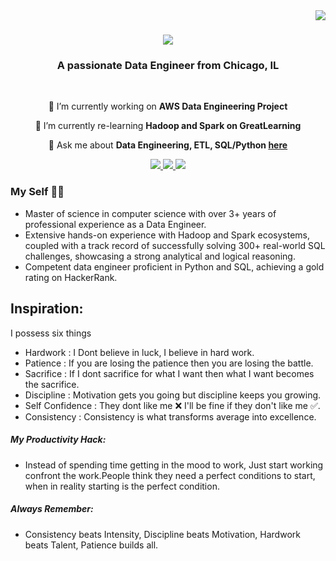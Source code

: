 
<img align="right" src="https://visitor-badge.laobi.icu/badge?page_id=kaushikvarman.kaushikvarman" />

<h1 align="center">
    <img src="https://readme-typing-svg.herokuapp.com/?font=Righteous&size=35&center=true&vCenter=true&width=500&height=70&duration=4000&lines=Hi+There!+👋;+I'm+Kaushik+Varma!;" />
</h1>

<h3 align="center">A passionate Data Engineer from Chicago, IL </h3>

<br/>

<div align="center">
 
 🔭 I’m currently working on **AWS Data Engineering Project**
 
 🌱 I’m currently re-learning **Hadoop and Spark on GreatLearning**

💬 Ask me about **Data Engineering, ETL, SQL/Python [here](https://github.com/kaushikvarman/kaushikvarman/issues)**

 </div>                                                                                                                                                                 
<div align="center"> 
  <a href="mailto:kv-nandimandalam@wiu.edu">
    <img src="https://img.shields.io/badge/Gmail-333333?style=for-the-badge&logo=gmail&logoColor=red" />
  </a>
  <a href="https://linkedin.com/in/kaushi3886" target="_blank">
    <img src="https://img.shields.io/badge/LinkedIn-0077B5?style=for-the-badge&logo=linkedin&logoColor=white" target="_blank" />
  </a>
  <a href="https://kaushi.vercel.app" target="_blank">
     <img src="https://img.shields.io/badge/Portfolio-FF5722?style=for-the-badge&logo=todoist&logoColor=white" target="_blank" /> <!-- sqlite, safari, google-chrome are other good icon options -->
  </a>
</div>

### My Self :technologist:
- Master of science in computer science with over 3+ years of professional experience as a Data Engineer.
- Extensive hands-on experience with Hadoop and Spark ecosystems, coupled with a track record of successfully solving 300+ real-world SQL challenges, showcasing a strong analytical and logical reasoning.
- Competent data engineer proficient in Python and SQL, achieving a gold rating on HackerRank.

## Inspiration: 
I possess six things <br>
- Hardwork  : I Dont believe in luck, I believe in hard work.
- Patience  : If you are losing the patience then you are losing the battle.
- Sacrifice : If I dont sacrifice for what I want then what I want becomes the sacrifice.
- Discipline : Motivation gets you going but discipline keeps you growing.
- Self Confidence : They dont like me :x: I'll be fine if they don't like me :white_check_mark:.
- Consistency : Consistency is what transforms average into excellence.

##### My Productivity Hack:
- Instead of spending time getting in the mood to work, Just start working confront the work.People think they need a perfect conditions to start, when in reality starting is the perfect condition.

##### Always Remember:
- Consistency beats Intensity, Discipline beats Motivation, Hardwork beats Talent, Patience builds all. 

  


